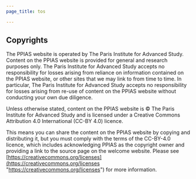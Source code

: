 ```yaml
---
page_title: tos

---
```

## Copyrights

The PPIAS website is operated by The Paris Institute for Advanced Study. Content on the PPIAS website is provided for general and research purposes only. The Paris Institute for Advanced Study accepts no responsibility for losses arising from reliance on information contained on the PPIAS website, or other sites that we may link to from time to time. In particular, The Paris Institute for Advanced Study accepts no responsibility for losses arising from re-use of content on the PPIAS website without conducting your own due diligence.

Unless otherwise stated, content on the PPIAS website is © The Paris Institute for Advanced Study and is licensed under a Creative Commons Attribution 4.0 International (CC-BY 4.0) licence.

This means you can share the content on the PPIAS website by copying and distributing it, but you must comply with the terms of the CC-BY-4.0 licence, which includes acknowledging PPIAS as the copyright owner and providing a link to the source page on the welcome website. Please see [https://creativecommons.org/licenses](https://creativecommons.org/licenses "https://creativecommons.org/licenses") for more information.